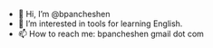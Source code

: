 - 👋 Hi, I’m @bpancheshen
- 👀 I’m interested in tools for learning English.
- 📫 How to reach me: bpancheshen gmail dot com

<!---
bpancheshen/bpancheshen is a ✨ special ✨ repository because its `README.md` (this file) appears on your GitHub profile.
You can click the Preview link to take a look at your changes.
--->
